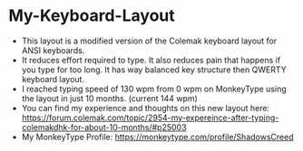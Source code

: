 # My-Keyboard-Layout
- This layout is a modified version of the Colemak keyboard layout for ANSI keyboards.
- It reduces effort required to type. It also reduces pain that happens if you type for too long. It has way balanced key structure then QWERTY keyboard layout. 
- I reached typing speed of 130 wpm from 0 wpm on MonkeyType using the layout in just 10 months. (current 144 wpm)
- You can find my experience and thoughts on this new layout here: https://forum.colemak.com/topic/2954-my-expereince-after-typing-colemakdhk-for-about-10-months/#p25003
- My MonkeyType Profile: https://monkeytype.com/profile/ShadowsCreed
